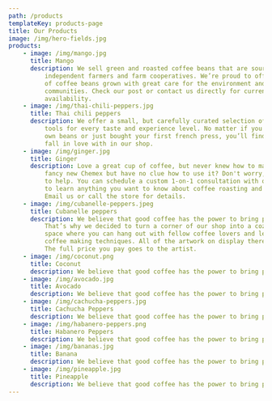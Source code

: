 ```yaml
---
path: /products
templateKey: products-page
title: Our Products
image: /img/hero-fields.jpg
products:
    - image: /img/mango.jpg
      title: Mango
      description: We sell green and roasted coffee beans that are sourced directly from
          independent farmers and farm cooperatives. We’re proud to offer a variety
          of coffee beans grown with great care for the environment and local
          communities. Check our post or contact us directly for current
          availability.
    - image: /img/thai-chili-peppers.jpg
      title: Thai chili peppers
      description: We offer a small, but carefully curated selection of brewing gear and
          tools for every taste and experience level. No matter if you roast your
          own beans or just bought your first french press, you’ll find a gadget to
          fall in love with in our shop.
    - image: /img/ginger.jpg
      title: Ginger
      description: Love a great cup of coffee, but never knew how to make one? Bought a
          fancy new Chemex but have no clue how to use it? Don't worry, we’re here
          to help. You can schedule a custom 1-on-1 consultation with our baristas
          to learn anything you want to know about coffee roasting and brewing.
          Email us or call the store for details.
    - image: /img/cubanelle-peppers.jpeg
      title: Cubanelle peppers
      description: We believe that good coffee has the power to bring people together.
          That’s why we decided to turn a corner of our shop into a cozy meeting
          space where you can hang out with fellow coffee lovers and learn about
          coffee making techniques. All of the artwork on display there is for sale.
          The full price you pay goes to the artist.
    - image: /img/coconut.png
      title: Coconut
      description: We believe that good coffee has the power to bring people together.
    - image: /img/avocado.jpg
      title: Avocado
      description: We believe that good coffee has the power to bring people together.
    - image: /img/cachucha-peppers.jpg
      title: Cachucha Peppers
      description: We believe that good coffee has the power to bring people together.
    - image: /img/habanero-peppers.png
      title: Habanero Peppers
      description: We believe that good coffee has the power to bring people together.
    - image: /img/bananas.jpg
      title: Banana
      description: We believe that good coffee has the power to bring people together.
    - image: /img/pineapple.jpg
      title: Pineapple
      description: We believe that good coffee has the power to bring people together.
---
```

